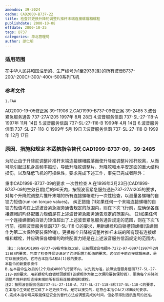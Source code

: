 ```yaml
---
amendno: 39-3024
cadno: CAD2000-B737-22
title: 检查并更换升降舵调整片推杆末端连接螺帽和螺栓
publishdate: 2000-10-08
effdate: 2000-10-25
tags: B737
categories: 华北管理局
author: 邵仁明
---
```


### 适用范围 
在中华人民共和国注册的、生产线号为1至2939(含)的所有波音B737-200/-200C/-300/-400/-500系列飞机

### 参考文件
    1.FAA 
AD2000-19-05修正案 39-11906
    2.CAD1999-B737-09修正案 39-2485
    3.波音紧急服务通告 737-27A1205 1997年 8月 28日
    4.波音服务信函 737-SL-27-118-A  1997年 11月 14日
    5.波音服务信函 737-SL-27-118-B  1999年 4月 14日
    6.波音服务信函 737-SL-27-118-C  1999年 5月 19日
    7.波音服务信函 737-SL-27-118-D  1999年 12月 17日


### 原因、措施和规定 本适航指令替代 CAD1999-B737-09，39-2485
为防止由于升降舵调整片推杆末端连接螺帽脱落而使升降舵调整片推杆脱离，从而可能引起过机身高频率振动，导致升降舵调整片、升降舵和水平安定面的重大结构损伤，以及降低飞机的可操纵性，要求完成下述工作，事先已完成者除外：
  
重申CAD1999-B737-09的要求     一次性检查 
A.在1999年3月23日(CAD1999-B737-09的生效日期)后的90天内，按照波音紧急服务通告737-27A1205的要求，对每个升降舵调整片推杆末端的所有连接螺帽进行一次性检查，以测量各螺帽的自锁力矩值(run-on torque values)。 
    纠正措施 
     (1)如果任何一个末端连接螺帽的自锁力矩值均在上述波音紧急服务通告规定的范围内，则在下次飞行前，应确保各连接螺帽的昀终配置力矩值是在上述波音紧急服务通告规定的范围内。 
     (2)如果任何一个连接螺帽的自锁力矩值超出了上述波音紧急服务通告规定的范围，则在下次飞行前，按照波音服务信函737-SL-118-D的要求，用新螺栓和自锁槽顶螺帽(该螺帽作为第二次保险要装保险销)，更换每个升降舵调整片推杆末端的所有现有连接螺帽和螺栓，并应确保各螺帽的昀终配置力矩是在上述波音服务信函规定的范围内。 

     注1：凡在CAD1999-B737-09指令生效之前，已按照波音电报M-7272-97-0897(1997年2月13日)的要求，完成了检查并保证满足了昀终配置力矩值的要求，这仅对于前连接螺帽来说，是可以被接受的，它符合本指令A和A(1)段的要求。 
    本指令的新要求换件 
    B.在本指令生效后的12个月或4000飞行循环内，以先到为准，按照波音服务信函737-SL-27-118-D的要求，用新螺栓和自锁槽顶螺帽(该螺帽作为第二次保险要装保险销)，更换每个升降舵调整片推杆前后连接末端的所有现有连接螺帽和螺栓。 
    注2：按照波音服务信函737-SL-27-118-A、737-SL-27-118-B和737-SL-118-C的要求，在本指令生效前已完成了上述更换工作，是可以接受的，这符合本指令A(2)和B段的要求。 
    C.完成本指令可采取能保证安全的替代方法或调整完成的时间，但必须得到适航当局的批准。

